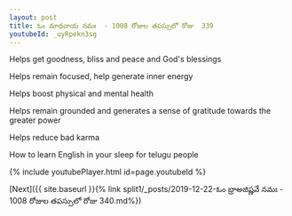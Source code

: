 ```yaml
---
layout: post
title: ఓం మాధవాయ నమః  - 1008 రోజుల తపస్సులో రోజు  339
youtubeId: _uyRpekn3sg
---
```

 
 
Helps get goodness, bliss and peace and God's blessings
 
Helps remain focused, help generate inner energy 
 
Helps boost physical and mental health 
 
Helps remain grounded and generates a sense of gratitude towards the greater power 
 
Helps reduce bad karma
 
How to learn English in your sleep for telugu people
 
 
 
 


{% include youtubePlayer.html id=page.youtubeId %}
 
[Next]({{ site.baseurl }}{% link split1/_posts/2019-12-22-ఓం భ్రాఅజిష్ణవే నమః  - 1008 రోజుల తపస్సులో రోజు  340.md%})
 
